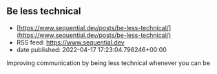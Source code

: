 ## Be less technical
 - [https://www.sequential.dev/posts/be-less-technical/](https://www.sequential.dev/posts/be-less-technical/)
 - RSS feed: https://www.sequential.dev
 - date published: 2022-04-17 17:23:04.796246+00:00

Improving communication by being less technical whenever you can be

